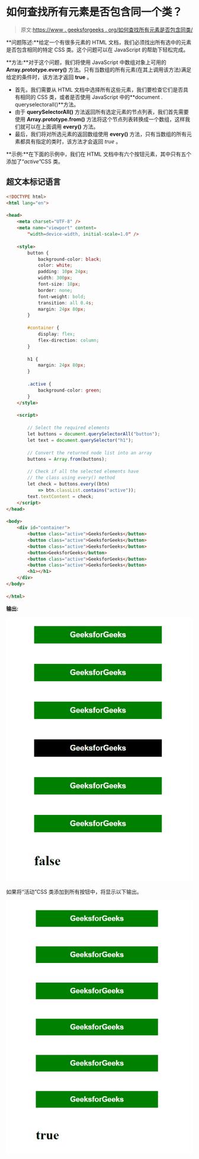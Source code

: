 # 如何查找所有元素是否包含同一个类？

> 原文:[https://www . geeksforgeeks . org/如何查找所有元素是否包含同类/](https://www.geeksforgeeks.org/how-to-find-whether-all-element-contains-same-class-or-not/)

**问题陈述:**给定一个有很多元素的 HTML 文档，我们必须找出所有选中的元素是否包含相同的特定 CSS 类。这个问题可以在 JavaScript 的帮助下轻松完成。

**方法:**对于这个问题，我们将使用 JavaScript 中数组对象上可用的 **Array.prototype.every()** 方法。只有当数组的所有元素(在其上调用该方法)满足给定的条件时，该方法才返回 **true** 。

*   首先，我们需要从 HTML 文档中选择所有这些元素，我们要检查它们是否具有相同的 CSS 类，或者是否使用 JavaScript 中的**document . queryselectorall()**方法。
*   由于 **querySelectorAll()** 方法返回所有选定元素的节点列表，我们首先需要使用 **Array.prototype.from()** 方法将这个节点列表转换成一个数组，这样我们就可以在上面调用 **every()** 方法。
*   最后，我们将对所选元素的返回数组使用 **every()** 方法，只有当数组的所有元素都具有指定的类时，该方法才会返回 *true* 。

**示例:**在下面的示例中，我们在 HTML 文档中有六个按钮元素，其中只有五个添加了“*active*”CSS 类。

## 超文本标记语言

```html
<!DOCTYPE html>
<html lang="en">

<head>
    <meta charset="UTF-8" />
    <meta name="viewport" content=
        "width=device-width, initial-scale=1.0" />

    <style>
        button {
            background-color: black;
            color: white;
            padding: 10px 24px;
            width: 300px;
            font-size: 18px;
            border: none;
            font-weight: bold;
            transition: all 0.4s;
            margin: 24px 80px;
        }

        #container {
            display: flex;
            flex-direction: column;
        }

        h1 {
            margin: 24px 80px;
        }

        .active {
            background-color: green;
        }
    </style>

    <script>

        // Select the required elements
        let buttons = document.querySelectorAll("button");
        let text = document.querySelector("h1");

        // Convert the returned node list into an array
        buttons = Array.from(buttons);

        // Check if all the selected elements have
        // the class using every() method
        let check = buttons.every((btn) 
            => btn.classList.contains("active"));
        text.textContent = check;
    </script>
</head>

<body>
    <div id="container">
        <button class="active">GeeksforGeeks</button>
        <button class="active">GeeksforGeeks</button>
        <button class="active">GeeksforGeeks</button>
        <button>GeeksforGeeks</button>
        <button class="active">GeeksforGeeks</button>
        <button class="active">GeeksforGeeks</button>
        <h1></h1>
    </div>
</body>

</html>
```

**输出:**

![](img/7328ffbc26cc14fe20f2f7b36e39be68.png)

如果将“活动”CSS 类添加到所有按钮中，将显示以下输出。

![](img/76f5b5e48a8b0a70464a9b2c4dd7db8a.png)